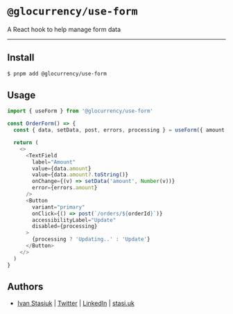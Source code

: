 # `@glocurrency/use-form`

A React hook to help manage form data

---

## Install

```bash
$ pnpm add @glocurrency/use-form
```

## Usage

```ts
import { useForm } from '@glocurrency/use-form'

const OrderForm() => {
  const { data, setData, post, errors, processing } = useForm({ amount: 100.00 })

  return (
    <>
      <TextField
        label="Amount"
        value={data.amount}
        value={data.amount?.toString()}
        onChange={(v) => setData('amount', Number(v))}
        error={errors.amount}
      />
      <Button
        variant="primary"
        onClick={() => post(`/orders/${orderId}`)}
        accessibilityLabel="Update"
        disabled={processing}
      >
        {processing ? 'Updating..' : 'Update'}
      </Button>
    </>
  )
}
```

## Authors

- [Ivan Stasiuk](https://github.com/brokeyourbike) | [Twitter](https://twitter.com/brokeyourbike) | [LinkedIn](https://www.linkedin.com/in/brokeyourbike) | [stasi.uk](https://stasi.uk)
